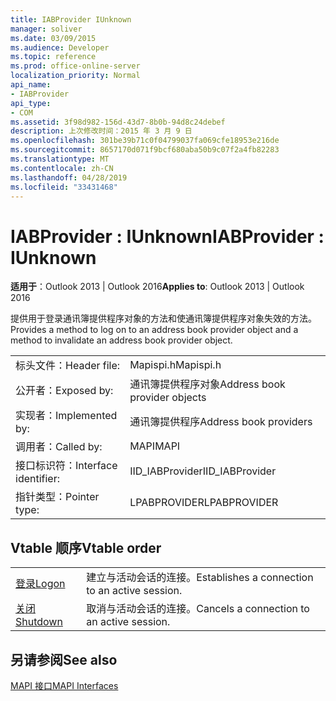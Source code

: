 ```yaml
---
title: IABProvider IUnknown
manager: soliver
ms.date: 03/09/2015
ms.audience: Developer
ms.topic: reference
ms.prod: office-online-server
localization_priority: Normal
api_name:
- IABProvider
api_type:
- COM
ms.assetid: 3f98d982-156d-43d7-8b0b-94d8c24debef
description: 上次修改时间：2015 年 3 月 9 日
ms.openlocfilehash: 301be39b71c0f04799037fa069cfe18953e216de
ms.sourcegitcommit: 8657170d071f9bcf680aba50b9c07f2a4fb82283
ms.translationtype: MT
ms.contentlocale: zh-CN
ms.lasthandoff: 04/28/2019
ms.locfileid: "33431468"
---
```

# <a name="iabprovider--iunknown"></a><span data-ttu-id="12293-103">IABProvider : IUnknown</span><span class="sxs-lookup"><span data-stu-id="12293-103">IABProvider : IUnknown</span></span>

  
  
<span data-ttu-id="12293-104">**适用于**：Outlook 2013 | Outlook 2016</span><span class="sxs-lookup"><span data-stu-id="12293-104">**Applies to**: Outlook 2013 | Outlook 2016</span></span> 
  
<span data-ttu-id="12293-105">提供用于登录通讯簿提供程序对象的方法和使通讯簿提供程序对象失效的方法。</span><span class="sxs-lookup"><span data-stu-id="12293-105">Provides a method to log on to an address book provider object and a method to invalidate an address book provider object.</span></span>
  
|||
|:-----|:-----|
|<span data-ttu-id="12293-106">标头文件：</span><span class="sxs-lookup"><span data-stu-id="12293-106">Header file:</span></span>  <br/> |<span data-ttu-id="12293-107">Mapispi.h</span><span class="sxs-lookup"><span data-stu-id="12293-107">Mapispi.h</span></span>  <br/> |
|<span data-ttu-id="12293-108">公开者：</span><span class="sxs-lookup"><span data-stu-id="12293-108">Exposed by:</span></span>  <br/> |<span data-ttu-id="12293-109">通讯簿提供程序对象</span><span class="sxs-lookup"><span data-stu-id="12293-109">Address book provider objects</span></span>  <br/> |
|<span data-ttu-id="12293-110">实现者：</span><span class="sxs-lookup"><span data-stu-id="12293-110">Implemented by:</span></span>  <br/> |<span data-ttu-id="12293-111">通讯簿提供程序</span><span class="sxs-lookup"><span data-stu-id="12293-111">Address book providers</span></span>  <br/> |
|<span data-ttu-id="12293-112">调用者：</span><span class="sxs-lookup"><span data-stu-id="12293-112">Called by:</span></span>  <br/> |<span data-ttu-id="12293-113">MAPI</span><span class="sxs-lookup"><span data-stu-id="12293-113">MAPI</span></span>  <br/> |
|<span data-ttu-id="12293-114">接口标识符：</span><span class="sxs-lookup"><span data-stu-id="12293-114">Interface identifier:</span></span>  <br/> |<span data-ttu-id="12293-115">IID_IABProvider</span><span class="sxs-lookup"><span data-stu-id="12293-115">IID_IABProvider</span></span>  <br/> |
|<span data-ttu-id="12293-116">指针类型：</span><span class="sxs-lookup"><span data-stu-id="12293-116">Pointer type:</span></span>  <br/> |<span data-ttu-id="12293-117">LPABPROVIDER</span><span class="sxs-lookup"><span data-stu-id="12293-117">LPABPROVIDER</span></span>  <br/> |
   
## <a name="vtable-order"></a><span data-ttu-id="12293-118">Vtable 顺序</span><span class="sxs-lookup"><span data-stu-id="12293-118">Vtable order</span></span>

|||
|:-----|:-----|
|[<span data-ttu-id="12293-119">登录</span><span class="sxs-lookup"><span data-stu-id="12293-119">Logon</span></span>](iabprovider-logon.md) <br/> |<span data-ttu-id="12293-120">建立与活动会话的连接。</span><span class="sxs-lookup"><span data-stu-id="12293-120">Establishes a connection to an active session.</span></span>  <br/> |
|[<span data-ttu-id="12293-121">关闭</span><span class="sxs-lookup"><span data-stu-id="12293-121">Shutdown</span></span>](iabprovider-shutdown.md) <br/> |<span data-ttu-id="12293-122">取消与活动会话的连接。</span><span class="sxs-lookup"><span data-stu-id="12293-122">Cancels a connection to an active session.</span></span>  <br/> |
   
## <a name="see-also"></a><span data-ttu-id="12293-123">另请参阅</span><span class="sxs-lookup"><span data-stu-id="12293-123">See also</span></span>



[<span data-ttu-id="12293-124">MAPI 接口</span><span class="sxs-lookup"><span data-stu-id="12293-124">MAPI Interfaces</span></span>](mapi-interfaces.md)

